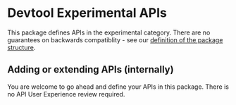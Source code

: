 # Devtool Experimental APIs
This package defines APIs in the experimental category. There are no guarantees on backwards compatiblity - see our [definition of the package structure](../../README.md).

## Adding or extending APIs (internally)
You are welcome to go ahead and define your APIs in this package. There is no API User Experience review required.
